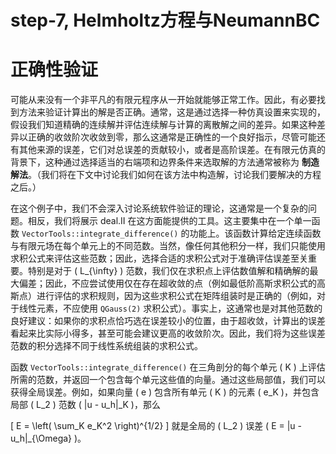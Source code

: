 # step-7, Helmholtz方程与NeumannBC


# 正确性验证

可能从来没有一个非平凡的有限元程序从一开始就能够正常工作。因此，有必要找到方法来验证计算出的解是否正确。通常，这是通过选择一种仿真设置来实现的，假设我们知道精确的连续解并评估连续解与计算的离散解之间的差异。如果这种差异以正确的收敛阶次收敛到零，那么这通常是正确性的一个良好指示，尽管可能还有其他来源的误差，它们对总误差的贡献较小，或者是高阶误差。在有限元仿真的背景下，这种通过选择适当的右端项和边界条件来选取解的方法通常被称为 **制造解法**。（我们将在下文中讨论我们如何在该方法中构造解，讨论我们要解决的方程之后。）

在这个例子中，我们不会深入讨论系统软件验证的理论，这通常是一个复杂的问题。相反，我们将展示 deal.II 在这方面能提供的工具。这主要集中在一个单一函数 `VectorTools::integrate_difference()` 的功能上。该函数计算给定连续函数与有限元场在每个单元上的不同范数。当然，像任何其他积分一样，我们只能使用求积公式来评估这些范数；因此，选择合适的求积公式对于准确评估误差至关重要。特别是对于 \( L_{\infty} \) 范数，我们仅在求积点上评估数值解和精确解的最大偏差；因此，不应尝试使用仅在存在超收敛的点（例如最低阶高斯求积公式的高斯点）进行评估的求积规则，因为这些求积公式在矩阵组装时是正确的（例如，对于线性元素，不应使用 `QGauss(2)` 求积公式）。事实上，这通常也是对其他范数的良好建议：如果你的求积点恰巧选在误差较小的位置，由于超收敛，计算出的误差看起来比实际小得多，甚至可能会建议更高的收敛阶次。因此，我们将为这些误差范数的积分选择不同于线性系统组装的求积公式。

函数 `VectorTools::integrate_difference()` 在三角剖分的每个单元 \( K \) 上评估所需的范数，并返回一个包含每个单元这些值的向量。通过这些局部值，我们可以获得全局误差。例如，如果向量 \( e \) 包含所有单元 \( K \) 的元素 \( e_K \)，并包含局部 \( L_2 \) 范数 \( \|u - u_h\|_K \)，那么

\[
E = \left( \sum_K e_K^2 \right)^{1/2}
\]
就是全局的 \( L_2 \) 误差 \( E = \|u - u_h\|_{\Omega} \)。

<!--stackedit_data:
eyJoaXN0b3J5IjpbLTE5Nzg5ODYwMDEsMTc1NDYxNjY5M119
-->